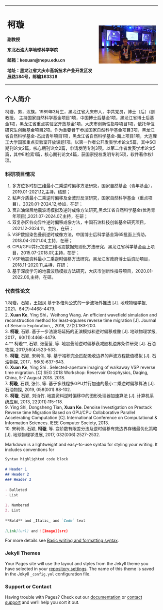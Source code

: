 <div>
<table border="0">
  <tr>
    <td width="60%">
      <h1>柯璇</h1>
      <p><b>副教授</b></p>
      <p><b>东北石油大学地球科学学院</b></p>
      <p><b>邮箱：kexuan@nepu.edu.cn</b></p>
      <p><b>地址：黑龙江省大庆市高新技术产业开发区发展路184号，邮编163318</b></p>
    </td>
    <td width="40%">
      <img src="/photos/me-little.jpg" width="100%">
    </td>
  </tr>
</table>
</div>

## 个人简介

柯璇，男，汉族，1989年3月生，黑龙江省大庆市人，中共党员，博士（后）/副教授。
主持国家自然科学基金项目1项，中国博士后基金1项，黑龙江省博士后基金1项，黑龙江省重点实验室开放基金1项，大庆市创新性指导项目1项，依托单位研究生创新基金项目2项。作为重要骨干参加国家自然科学基金项目3项，黑龙江省自然科学基金-杰出青年项目1项，黑龙江省自然科学基金-面上项目1项，大连理工大学国家重点实验室开放课题1项。以第一作者公开发表学术论文5篇，其中SCI期刊论文2篇，核心期刊论文2篇，申请发明专利3项。以第二作者发表学术论文5篇，其中EI检索1篇，核心期刊论文4篇，获国家授权发明专利5项，软件著作权1项。


### 科研项目情况
1. 多方位多时刻三维最小二乘逆时偏移方法研究，国家自然基金（青年基金），2019.01-2021.12,主持，结题；  
2. 粘声介质最小二乘逆时偏移及全波形反演研究，国家自然科学基金（重点项目），2020.01-2024.12,参加，在研；  
3. 页岩油储层地震波场模拟及逆时成像方法研究,黑龙江省自然科学基金(优秀青年项目),2021.07-2024.07,主持，在研；
4. 双复杂区各向异性逆时偏移成像方法，中国石油科技创新基金研究项目，2021.12-2024.11，主持，在研；
5. VSP数据染色叠前逆时成像方法，中国博士后科学基金第65批面上资助，2018.04-2021.04,主持，在研；  
6. CPU/GPU并行加速三维地震数据规则化方法研究，黑龙江省科学基金面上项目，2015.07-2018.07,主持，在研；  
7. VSP地震资料最小二乘逆时偏移方法研究，黑龙江省政府博士后资助项目，2018.11-2020.11,主持，在研；  
8. 基于深度学习的地震波场模拟方法研究，大庆市创新性指导项目，2020.01-2022.06,主持，在研。

### 代表性论文
1.柯璇，石颖，王银凤.基于多倍角公式的一步波场外推法 [J]. 地球物理学报, 2021，64(7):4468-4479.   
2.  **Xuan Ke**, Ying Shi，Weihong Wang. An efficient wavefield simulation and reconstruction method for least-squares reverse time migration [J]. Journal of Seismic Exploration, , 2018, 27(2):183-200.  
3. **柯璇**, 石颖. 基于一步法波场延拓的正演模拟和逆时偏移成像 [J]. 地球物理学报, 2017，60(11):4468-4479.   
4.** 柯璇**, 石颖, 张莹莹, 等. 地震叠前逆时偏移衰减随机边界条件研究 [J]. 石油物探, 2017,56(4):523-533.  
5. **柯璇**, 石颖, 宋利伟, 等. 基于褶积完全匹配吸收边界的声波方程数值模拟 [J]. 石油物探, 2017，56(5):637-643.  
6. **Xuan Ke**, Ying Shi . Selected-aperture imaging of walkaway VSP reverse time migration. [C] SEG 2018 Workshop: Reservoir Geophysics, Daqing, China, 5-7 August 2018. 2018.   
7. **柯璇**, 石颖, 张伟, 等. 基于多线程多GPU并行加速的最小二乘逆时偏移算法 [J]. 石油物探, 2019, 058(001):88-102.  
8. **柯璇**, 石颖, 刘诗竹. 地震资料逆时偏移中的图形处理器加速算法 [J]. 计算机系统应用, 2013, 22(011):115-118.  
9. Ying Shi, Dongsheng Tian, **Xuan Ke**. Denoise Investigation on Prestack Reverse time Migration Based on GPU/CPU Collaborative Parallel Accelerating Computation [C]. International Conference on Computational & Information Sciences. IEEE Computer Society, 2013.  
10. 宋利伟, 石颖, **柯璇**, 等. 变阶数有限差分法及逆时偏移有效边界存储最优化策略 [J]. 地球物理学进展, 2017, 032(006):2527-2532.  


Markdown is a lightweight and easy-to-use syntax for styling your writing. It includes conventions for

```markdown
Syntax highlighted code block

# Header 1
## Header 2
### Header 3

- Bulleted
- List

1. Numbered
2. List

**Bold** and _Italic_ and `Code` text

[Link](url) and ![Image](src)
```

For more details see [Basic writing and formatting syntax](https://docs.github.com/en/github/writing-on-github/getting-started-with-writing-and-formatting-on-github/basic-writing-and-formatting-syntax).

### Jekyll Themes

Your Pages site will use the layout and styles from the Jekyll theme you have selected in your [repository settings](https://github.com/Littleke/kexuan/settings/pages). The name of this theme is saved in the Jekyll `_config.yml` configuration file.

### Support or Contact

Having trouble with Pages? Check out our [documentation](https://docs.github.com/categories/github-pages-basics/) or [contact support](https://support.github.com/contact) and we’ll help you sort it out.
